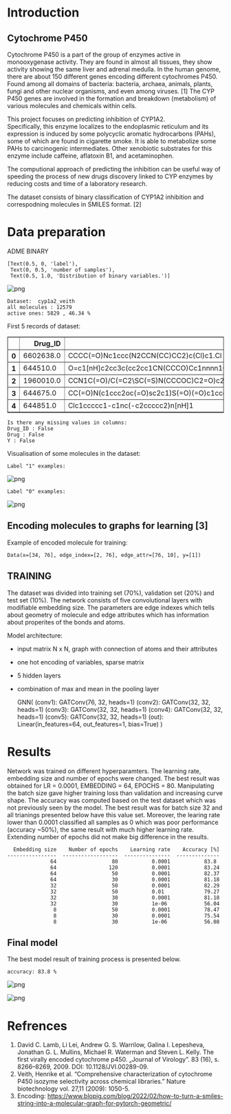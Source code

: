 # Introduction
## Cytochrome P450
Cytochrome P450 is a part of the group of enzymes active in monooxygenase activity. They are found in almost all tissues, they show activity showing the same liver and adrenal medulla.
In the human genome, there are about 150 different genes encoding different cytochromes P450. Found among all domains of bacteria: bacteria, archaea, animals, plants, fungi and other nuclear organisms, and even among viruses. [1]
The CYP P450 genes are involved in the formation and breakdown (metabolism) of various molecules and chemicals within cells.

This project focuses on predicting inhibition of CYP1A2.  
Specifically, this enzyme localizes to the endoplasmic reticulum and its expression is induced by some polycyclic aromatic hydrocarbons (PAHs), some of which are found in cigarette smoke. It is able to metabolize some PAHs to carcinogenic intermediates. Other xenobiotic substrates for this enzyme include caffeine, aflatoxin B1, and acetaminophen.

The computional approach of predicting the inhibition can be useful way of speeding the process of new drugs discovery linked to CYP enzymes by reducing costs and time of a laboratory research.

The dataset consists of binary classification of CYP1A2 inhibition and correspodning molecules in SMILES format. [2]



# Data preparation

ADME BINARY




    [Text(0.5, 0, 'label'),
     Text(0, 0.5, 'number of samples'),
     Text(0.5, 1.0, 'Distribution of binary variables.')]




    
![png](projekt_GNN_files/projekt_GNN_5_1.png)
    


    Dataset:  cyp1a2_veith
    all molecules : 12579
    active ones: 5829 , 46.34 % 
    


First 5 records of dataset:






  <div id="df-f4d45967-b75a-4d15-97fd-bd6019b11117">
    <div class="colab-df-container">
      <div>
<table border="1" class="dataframe">
  <thead>
    <tr style="text-align: right;">
      <th></th>
      <th>Drug_ID</th>
      <th>Drug</th>
      <th>Y</th>
    </tr>
  </thead>
  <tbody>
    <tr>
      <th>0</th>
      <td>6602638.0</td>
      <td>CCCC(=O)Nc1ccc(N2CCN(CC)CC2)c(Cl)c1.Cl</td>
      <td>0</td>
    </tr>
    <tr>
      <th>1</th>
      <td>644510.0</td>
      <td>O=c1[nH]c2cc3c(cc2cc1CN(CCCO)Cc1nnnn1Cc1ccc(F)...</td>
      <td>1</td>
    </tr>
    <tr>
      <th>2</th>
      <td>1960010.0</td>
      <td>CCN1C(=O)/C(=C2\SC(=S)N(CCCOC)C2=O)c2ccccc21</td>
      <td>1</td>
    </tr>
    <tr>
      <th>3</th>
      <td>644675.0</td>
      <td>CC(=O)N(c1ccc2oc(=O)sc2c1)S(=O)(=O)c1cccs1</td>
      <td>1</td>
    </tr>
    <tr>
      <th>4</th>
      <td>644851.0</td>
      <td>Clc1ccccc1-c1nc(-c2ccccc2)n[nH]1</td>
      <td>1</td>
    </tr>
  </tbody>
</table>
</div>
      <button class="colab-df-convert" onclick="convertToInteractive('df-f4d45967-b75a-4d15-97fd-bd6019b11117')"
              title="Convert this dataframe to an interactive table."
              style="display:none;">


</svg>
      </button>
    </div>



    Is there any missing values in columns:
    Drug_ID : False
    Drug : False
    Y : False


Visualisation of some molecules in the dataset:

    Label "1" examples:





    
![png](projekt_GNN_files/projekt_GNN_11_1.png)
    



    Label "0" examples:





    
![png](projekt_GNN_files/projekt_GNN_12_1.png)
    



## Encoding molecules to graphs for learning [3]


Example of encoded molecule for training:




    Data(x=[34, 76], edge_index=[2, 76], edge_attr=[76, 10], y=[1])



## TRAINING
The dataset was divided into training set (70%), validation set (20%) and test set (10%).
The network consists of five convolutional layers with
modifiable embedding size. The parameters are edge indexes which tells about geometry of molecule and edge attributes which has information about properites of the bonds and atoms.

Model architecture:

- input matrix N x N, graph with connection of atoms and their attributes

- one hot encoding of variables, sparse matrix

- 5 hidden layers

- combination of max and mean in the pooling layer

    GNN(
      (conv1): GATConv(76, 32, heads=1)
      (conv2): GATConv(32, 32, heads=1)
      (conv3): GATConv(32, 32, heads=1)
      (conv4): GATConv(32, 32, heads=1)
      (conv5): GATConv(32, 32, heads=1)
      (out): Linear(in_features=64, out_features=1, bias=True)
    )


# Results

Network was trained on different hyperparamters. The learning rate, embedding size and number of epochs were changed. The best result was obtained for LR = 0.0001, EMBEDDING = 64, EPOCHS = 80. Manipulating the batch size gave higher training loss than validation and increasing curve shape. The accuracy was computed based on the test dataset which was not previously seen by the model. The best result was for batch size 32 and all trianings presented below have this value set.
Moreover, the learing rate lower than 0.0001 classified all samples as 0 which was poor performance (accuracy ~50%), the same result with much higher learning rate. Extending number of epochs did not make big difference in the results.


      Embedding size    Number of epochs    Learning rate    Accuracy [%]
    ----------------  ------------------  ---------------  --------------
                  64                  80           0.0001           83.8
                  64                 120           0.0001           83.24
                  64                  50           0.0001           82.37
                  64                  30           0.0001           81.18
                  32                  50           0.0001           82.29
                  32                  50           0.01             79.27
                  32                  30           0.0001           81.18
                  32                  30           1e-06            56.04
                   8                  50           0.0001           78.47
                   8                  30           0.0001           75.54
                   8                  30           1e-06            56.08


## Final model
The best model result of training process is presented below.

    accuracy: 83.8 %



    
![png](projekt_GNN_files/projekt_GNN_29_1.png)
    



    
![png](projekt_GNN_files/projekt_GNN_29_2.png)
    


# Refrences
1.  David C. Lamb, Li Lei, Andrew G. S. Warrilow, Galina I. Lepesheva, Jonathan G. L. Mullins, Michael R. Waterman and Steven L. Kelly. The first virally encoded cytochrome p450. „Journal of Virology”. 83 (16), s. 8266–8269, 2009. DOI: 10.1128/JVI.00289-09.
2. Veith, Henrike et al. “Comprehensive characterization of cytochrome P450 isozyme selectivity across chemical libraries.” Nature biotechnology vol. 27,11 (2009): 1050-5.
3. Encoding: https://www.blopig.com/blog/2022/02/how-to-turn-a-smiles-string-into-a-molecular-graph-for-pytorch-geometric/
